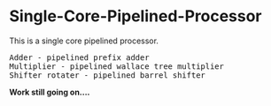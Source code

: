 # Single-Core-Pipelined-Processor
This is a single core pipelined processor. 

<pre>
Adder - pipelined prefix adder
Multiplier - pipelined wallace tree multiplier
Shifter rotater - pipelined barrel shifter
</pre>

<b>
Work still going on....
